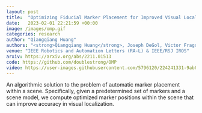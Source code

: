 ```yaml
---
layout: post
title:  "Optimizing Fiducial Marker Placement for Improved Visual Localization"
date:   2023-02-01 22:21:59 +00:00
image: /images/omp.gif
categories: research
author: "Qiangqiang Huang"
authors: "<strong>Qiangqiang Huang</strong>, Joseph DeGol, Victor Fragoso, Sudipta N. Sinha, John J. Leonard"
venue: "IEEE Robotics and Automation Letters (RA-L) & IEEE/RSJ IROS"
arxiv: https://arxiv.org/abs/2211.01513
code: https://github.com/doublestrong/OMP
video: https://user-images.githubusercontent.com/5796120/224241331-9ab8705b-3676-4709-9e3e-f26a33c1486a.mov
---
```


An algorithmic solution to the problem of automatic marker placement within a scene. Specifically, given a predetermined set of markers and a scene model, we compute optimized marker positions within the scene that can improve accuracy in visual localization.
